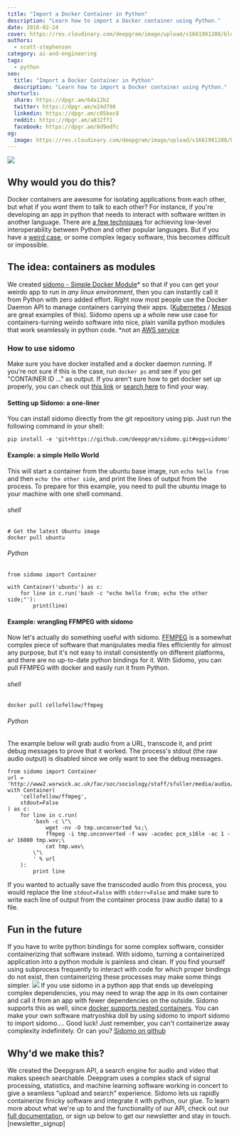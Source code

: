 ```yaml
---
title: "Import a Docker Container in Python"
description: "Learn how to import a Docker container using Python."
date: 2016-02-24
cover: https://res.cloudinary.com/deepgram/image/upload/v1661981208/blog/import-a-docker-container-in-python/import-docker-container%402x.jpg
authors:
  - scott-stephenson
category: ai-and-engineering
tags:
  - python
seo:
  title: "Import a Docker Container in Python"
  description: "Learn how to import a Docker container using Python."
shorturls:
  share: https://dpgr.am/64a12b2
  twitter: https://dpgr.am/e24d798
  linkedin: https://dpgr.am/c05bac8
  reddit: https://dpgr.am/a832ff1
  facebook: https://dpgr.am/8d9edfc
og:
  image: https://res.cloudinary.com/deepgram/image/upload/v1661981208/blog/import-a-docker-container-in-python/import-docker-container%402x.jpg
---
```


![](https://res.cloudinary.com/deepgram/image/upload/v1661721061/blog/import-a-docker-container-in-python/Screen-Shot-2016-02-23-at-11-29-48-AM.png)

## Why would you do this?

Docker containers are awesome for isolating applications from each other, but what if you _want_ them to talk to each other? For instance, if you're developing an app in python that needs to interact with software written in another language. There are [a few techniques](https://wiki.python.org/moin/IntegratingPythonWithOtherLanguages) for achieving low-level interoperability between Python and other popular languages. But if you have a [weird case](http://stackoverflow.com/questions/546160/what-is-erlang-written-in?answertab=votes#tab-top), or some complex legacy software, this becomes difficult or impossible.

## The idea: containers as modules

We created [sidomo - Simple Docker Module](https://github.com/deepgram/sidomo)* so that if you can get your weirdo app to run in _any linux environment_, then you can instantly call it from Python with zero added effort. Right now most people use the Docker Daemon API to manage containers carrying their apps. ([Kubernetes](http://kubernetes.io/) / [Mesos](http://mesos.apache.org/) are great examples of this). Sidomo opens up a whole new use case for containers-turning weirdo software into nice, plain vanilla python modules that work seamlessly in python code. *not an [AWS service](https://www.expeditedssl.com/aws-in-plain-english)

### How to use sidomo

Make sure you have docker installed and a docker daemon running. If you're not sure if this is the case, run `docker ps` and see if you get "CONTAINER ID ..." as output. If you aren't sure how to get docker set up properly, you can check out [this link](https://docs.docker.com/engine/installation/) or [search here](https://www.google.com/search?q=install+docker) to find your way.

#### Setting up Sidomo: a one-liner

You can install sidomo directly from the git repository using pip. Just run the following command in your shell:

    pip install -e 'git+https://github.com/deepgram/sidomo.git#egg=sidomo'  

#### Example: a simple Hello World

This will start a container from the ubuntu base image, run `echo hello from` and then `echo the other side`, and print the lines of output from the process. To prepare for this example, you need to pull the ubuntu image to your machine with one shell command.

###### shell

    # Get the latest Ubuntu image
    docker pull ubuntu  

###### Python

    from sidomo import Container

    with Container('ubuntu') as c:  
        for line in c.run('bash -c "echo hello from; echo the other side;"'):
            print(line)

#### Example: wrangling FFMPEG with sidomo

Now let's actually do something useful with sidomo. [FFMPEG](https://www.ffmpeg.org/) is a somewhat complex piece of software that manipulates media files efficiently for almost any purpose, but it's not easy to install consistently on different platforms, and there are no up-to-date python bindings for it. With Sidomo, you can pull FFMPEG with docker and easily run it from Python.

###### shell

    docker pull cellofellow/ffmpeg  

###### Python

The example below will grab audio from a URL, transcode it, and print debug messages to prove that it worked. The process's stdout (the raw audio output) is disabled since we only want to see the debug messages.

    from sidomo import Container  
    url = 'http://www2.warwick.ac.uk/fac/soc/sociology/staff/sfuller/media/audio/9_minutes_on_epistemology.mp3'  
    with Container(  
        'cellofellow/ffmpeg',
        stdout=False
    ) as c:
        for line in c.run(
            'bash -c \"\
                wget -nv -O tmp.unconverted %s;\
                ffmpeg -i tmp.unconverted -f wav -acodec pcm_s16le -ac 1 -ar 16000 tmp.wav;\
                cat tmp.wav\
            \"\
            ' % url
        ):
            print line

If you wanted to actually save the transcoded audio from this process, you would replace the line `stdout=False` with `stderr=False` and make sure to write each line of output from the container process (raw audio data) to a file.

<WhitepaperPromo whitepaper="latest"></WhitepaperPromo>



## Fun in the future

If you have to write python bindings for some complex software, consider containerizing that software instead. With sidomo, turning a containerized application into a python module is painless and clean. If you find yourself using subprocess frequently to interact with code for which proper bindings do not exist, then containerizing these processes may make some things simpler. ![](https://www.adweek.com/socialtimes/files/2014/01/twitter-nesting-dolls.jpg) If you use sidomo in a python app that ends up developing complex dependencies, you may need to wrap the app in its own container and call it from an app with fewer dependencies on the outside. Sidomo supports this as well, since [docker supports nested containers](https://blog.docker.com/2013/09/docker-can-now-run-within-docker/). You can make your own software matryoshka doll by using sidomo to import sidomo to import sidomo.... Good luck! Just remember, you can't containerize away complexity indefinitely. Or can you? [Sidomo on github](https://github.com/deepgram/sidomo)

## Why'd we make this?

We created the Deepgram API, a search engine for audio and video that makes speech searchable. Deepgram uses a complex stack of signal processing, statistics, and machine learning software working in concert to give a seamless "upload and search" experience. Sidomo lets us rapidly containerize finicky software and integrate it with python, our glue. To learn more about what we're up to and the functionality of our API, check out our [full documentation](https://developers.deepgram.com/documentation/), or sign up below to get our newsletter and stay in touch. [newsletter_signup]
